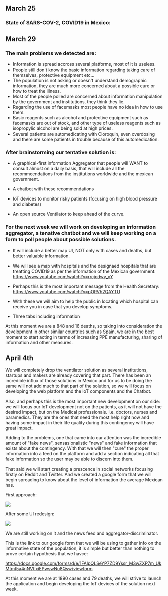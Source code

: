 ## March 25

### State of SARS-COV-2, COVID19 in Mexico:




## March 29

### The main problems we detected are: 

- Information is spread accross several platforms, most of it is useless.
- People still don't know the basic information regarding taking care of themselves, protective equipment etc...
- The population is not asking or doesn't understand demographic information, they are much more concerned about a possible cure or how to treat the illness.
- Most of the people polled are concerned about information manipulation by the government and institutions, they think they lie.
- Regarding the use of facemasks most people have no idea in how to use them.
- Basic reagents such as alcohol and protective equipment such as facemasks are out of stock, and other type of useless reagents such as isopropylic alcohol are being sold at high prices.
- Several patients are automedicating with Cloroquin, even overdosing and there are some patients in trouble because of this automedication.

### After brainstorming our tentative solution is:

- A graphical-first information Aggregator that people will WANT to consult almost on a daily basis, that will include all the recommeendations from the institutions worldwide and the mexican government.

- A chatbot with these recommendations 

- IoT devices to monitor risky patients (focusing on high blood pressure and diabetes)

- An open source Ventilator to keep ahead of the curve.


### For the next week we will work on developing an information aggregator, a tenative chatbot and we will keep working on a form to poll people about possible solutions.

- It will include a better map UI, NOT only with cases and deaths, but better valuable information. 
- We will see a map with hospitals and the designaed hospitals that are treatting COVID19 as per the information of the Mexican government: https://www.youtube.com/watch?v=rrcjcdwy_xY

- Perhaps this is the most important message from the Health Secretary: https://www.youtube.com/watch?v=pORVh2QAYTU

- With these we will aim to help the public in locating which hospital can receive you in case that you develop symptoms.
- Three tabs including information

At this moment we are a 848 and 16 deaths, so taking into consideration the development in other similar countries such as Spain, we are in the best moment to start acting in terms of increasing PPE manufacturing, sharing of information and other measures.

## April 4th

We will completely drop the ventilator solution as several institutions, startups and makers are already covering that part. There has been an incredible influx of those solutions in Mexico and for us to be doing the same will not add much to that part of the solution, so we will focus on developing the web platform and the IoT components and the Chatbot.

Also, and perhaps this is the most important new development on our side: we will focus our IoT development not on the patients, as it will not have the desired impact, but on the Medical professionals. I.e. doctors, nurses and paramedics. They are the ones that need the most help right now and having some impact in their life quality during this contingency will have great impact.

Adding to the problems, one that came into our attention was the incredible amount of "fake news", sensasionalistic "news" and fake information that exists about the contingency. With that we will then "cure" the proper information into a feed on the platform and add a section indicating all that fake information so the user may be able to discern into them. 

That said we will start creating a prescence in social networks focusing firstly on Reddit and Twitter. And we created a google form that we will begin spreading to know about the level of information the average Mexican has.

First approach:

<img src="https://i.ibb.co/9n0wX6L/Skype-20200403-172324.jpg">

After some UI redesign:

<img src="https://i.ibb.co/J24rJGG/Capturse.jpg">

We are still working on it and the news feed and aggregator-discriminator.

This is the link to our google form that we will be using to gather info on the informative state of the population, it is simple but better than nothing to prove certain hypothesis that we havce:

https://docs.google.com/forms/d/e/1FAIpQLSeYP7ZD9Yssr_M3wZXP7m_UkMtmt5a4nNVtIxiEPwswNu8Qsw/viewform

At this moment we are at 1890 cases and 79 deaths, we will strive to launch the application and begin developing the IoT devices of the solution next week.
